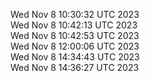 Wed Nov  8 10:30:32 UTC 2023 <br/>
Wed Nov  8 10:42:13 UTC 2023 <br/>
Wed Nov  8 10:42:53 UTC 2023 <br/>
Wed Nov  8 12:00:06 UTC 2023 <br/>
Wed Nov  8 14:34:43 UTC 2023 <br/>
Wed Nov  8 14:36:27 UTC 2023 <br/>
